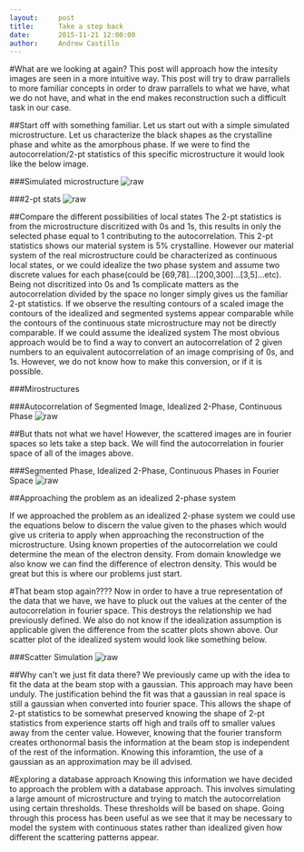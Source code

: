 ```yaml
---
layout:     post
title:      Take a step back
date:       2015-11-21 12:00:00
author:     Andrew Castillo
---
```

<!-- Start Writing Below in Markdown -->

#What are we looking at again?
This post will approach how the intesity images  are seen in a more intuitive way. This post will try to draw parrallels to more familiar concepts in order to draw parrallels to what we have, what we do not have, and what in the end makes reconstruction
such a difficult task in our case. 

##Start off with something familiar.
Let us start out with a simple simulated microstructure. Let us characterize the black shapes as the crystalline phase and white as the amorphous phase. If we were to find the autocorrelation/2-pt statistics of this specific microstructure it would look like the below image.

###Simulated microstructure
![raw](https://40.media.tumblr.com/caf5256d7bd247eacfc6f2a558e3534c/tumblr_ny8hepdX2o1rlqsr4o1_540.jpg)

###2-pt stats
![raw](https://40.media.tumblr.com/90e0e368ddedc8b0d139e7848c5472ca/tumblr_ny8hew4z4o1rlqsr4o1_540.jpg)

##Compare the different possibilities of local states
The 2-pt statistics is from the microstructure discritized with 0s and 1s, this results in only the selected phase equal to 1 contributing to the autocorrelation. This 2-pt statistics shows our material system is 5% crystalline. However our material system of the real microstructure 
could be characterized as continuous local states, or we could idealize the two phase system and assume two discrete values for each phase(could be [69,78]...[200,300]...[3,5]...etc).  Being not discritized into 0s and 1s complicate matters
as the autocorrelation divided by the space no longer simply gives us the familiar 2-pt statistics. If we observe the resulting contours of a scaled image the contours of the idealized and segmented systems appear comparable while the  contours of the
continuous state microstructure may not be directly comparable. If we could assume the idealized system The most obvious approach would be to find a way to convert an autocorrelation
of 2 given numbers to an equivalent autocorrelation of an image comprising of 0s, and 1s. However, we do not know how to make this conversion, or if it is possible. 
 
###Mirostructures
 
###Autocorrelation of Segmented Image, Idealized 2-Phase, Continuous Phase
![raw](https://41.media.tumblr.com/f4f256ffdc8ab6dcde7d7a00ba093401/tumblr_ny8hegsoJV1rlqsr4o1_540.jpg)

##But thats not what we have!
However, the scattered images are in fourier spaces so lets take a step back. We will find the autocorrelation in fourier space of all of the images above. 

###Segmented Phase, Idealized 2-Phase, Continuous Phases in Fourier Space
![raw](https://41.media.tumblr.com/c3274a56c919fbf87b37c3ae8932da88/tumblr_ny8he9EoYo1rlqsr4o1_1280.jpg)

##Approaching the problem as an idealized 2-phase system

If we approached the problem as an idealized 2-phase system we could use the equations below to discern the value given to the phases which would give us criteria to apply when approaching the reconstruction of the microstructure. Using known properties
of the autocorrelation we could determine the mean of the electron density. From domain knowledge we also know we can find the difference of electron density. This would be great but this is where our problems just start.  



#That beam stop again????
Now in order to have a true representation of the data that we have, we have to pluck out the values at the center of the autocorrelation in fourier space. This destroys the relationship we had previously defined. We also do not know if the idealization assumption
is applicable given the difference from the scatter plots shown above. Our scatter plot of the idealized system would look like something below.

###Scatter Simulation
![raw](https://41.media.tumblr.com/6ca10b4fec22a7627c2fc26f98c4aaf8/tumblr_ny8he2JQKP1rlqsr4o1_1280.jpg)


##Why can't we just fit data there?
We previously came up with the idea to fit the data at the beam stop with a gaussian. This approach may have been unduly. The justification behind the fit was that a gaussian in real space is still a gaussian when converted into fourier space. This allows the shape
of 2-pt statistics to be somewhat preserved knowing the shape of 2-pt statistics from experience starts off high and trails off to smaller values away from the center value. However, knowing that the fourier transform creates orthonormal basis the information at the
beam stop is independent of the rest of the information. Knowing this inforamtion, the use of a gaussian as an approximation may be ill advised. 

#Exploring a database approach
Knowing this information we have decided to approach the problem with a database approach. This involves simulating a large amount of microstructure and trying to match the autocorrelation using certain thresholds. These thresholds will be based on shape. Going through this process has been useful as we see that it may be necessary to model the system with continuous states rather than idealized given how different the scattering patterns appear. 

